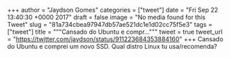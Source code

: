 
+++
author = "Jaydson Gomes"
categories = ["tweet"]
date = "Fri Sep 22 13:40:30 +0000 2017"
draft = false
image = "No media found for this Tweet"
slug = "81a734cbea97947db57ae521dc1e1d02cc75f5e3"
tags = ["tweet"]
title = """Cansado do Ubuntu e compr..."""
tweet = true
tweet_url = "https://twitter.com/jaydson/status/911223684353884160"
+++
Cansado do Ubuntu e comprei um novo SSD. Qual distro Linux tu usa/recomenda?
